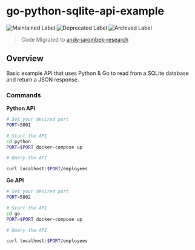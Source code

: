 # go-python-sqlite-api-example

![Maintained Label](https://img.shields.io/badge/Maintained-No-red?style=for-the-badge)
![Deprecated Label](https://img.shields.io/badge/Deprecated-Yes-lightgray?style=for-the-badge)
![Archived Label](https://img.shields.io/badge/Archived-Yes-lightgray?style=for-the-badge)

> Code Migrated to [andy-jarombek-research](https://github.com/AJarombek/andy-jarombek-research)

## Overview

Basic example API that uses Python & Go to read from a SQLite database and return a JSON response.

### Commands

**Python API**

```bash
# Set your desired port
PORT=5001

# Start the API
cd python
PORT=$PORT docker-compose up
```

```bash
# Query the API

curl localhost:$PORT/employees
```

**Go API**

```bash
# Set your desired port
PORT=5002

# Start the API
cd go
PORT=$PORT docker-compose up
```

```bash
# Query the API

curl localhost:$PORT/employees
```
